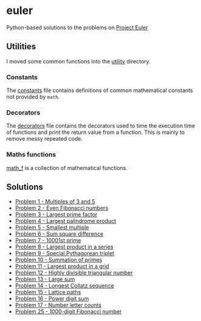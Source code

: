 # euler

Python-based solutions to the problems on [Project Euler](https://projecteuler.net/)

## Utilities

I moved some common functions into the [utility](utility) directory.

### Constants

The [constants](utility/constants.py) file contains definitions of common mathematical constants not provided by `math`.

### Decorators

The [decorators](utility/decorators.py) file contains the decorators used to time the execution time of functions and print the return value from a function. This is mainly to remove messy repeated code.

### Maths functions

[math_f](utility/math_f.py) is a collection of mathematical functions.

## Solutions

<!-- SOLUTIONS_LIST:START -->

-   [Problem 1 - Multiples of 3 and 5](problem1.py)
-   [Problem 2 - Even Fibonacci numbers](problem2.py)
-   [Problem 3 - Largest prime factor](problem3.py)
-   [Problem 4 - Largest palindrome product](problem4.py)
-   [Problem 5 - Smallest multiple](problem5.py)
-   [Problem 6 - Sum square difference](problem6.py)
-   [Problem 7 - 10001st prime](problem7.py)
-   [Problem 8 - Largest product in a series](problem8.py)
-   [Problem 9 - Special Pythagorean triplet](problem9.py)
-   [Problem 10 - Summation of primes](problem10.py)
-   [Problem 11 - Largest product in a grid](problem11.py)
-   [Problem 12 - Highly divisible triangular number](problem12.py)
-   [Problem 13 - Large sum](problem13.py)
-   [Problem 14 - Longest Collatz sequence](problem14.py)
-   [Problem 15 - Lattice paths](problem15.py)
-   [Problem 16 - Power digit sum](problem16.py)
-   [Problem 17 - Number letter counts](problem17.py)
-   [Problem 25 - 1000-digit Fibonacci number](problem25.py)
<!-- SOLUTIONS_LIST:END -->
